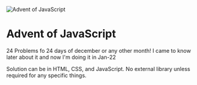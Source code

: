 ![Advent of JavaScript](https://adventofjavascript.s3.us-east-1.amazonaws.com/2021/advent-of-js-gumroad-cover.png)

# Advent of JavaScript

24 Problems fo 24 days of december or any other month! I came to know later about it and now I'm doing it in Jan-22

Solution can be in HTML, CSS, and JavaScript. No external library unless required for any specific things.
